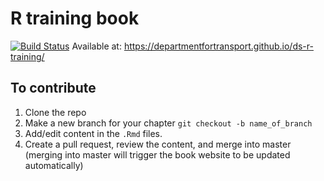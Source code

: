 # R training book

[![Build Status](https://travis-ci.org/departmentfortransport/ds-r-training.svg?branch=book_setup)](https://travis-ci.org/departmentfortransport/ds-r-training) Available at: https://departmentfortransport.github.io/ds-r-training/



## To contribute

1. Clone the repo
2. Make a new branch for your chapter `git checkout -b name_of_branch`
3. Add/edit content in the `.Rmd` files. 
4. Create a pull request, review the content, and merge into master (merging into master will trigger the book website to be updated automatically)